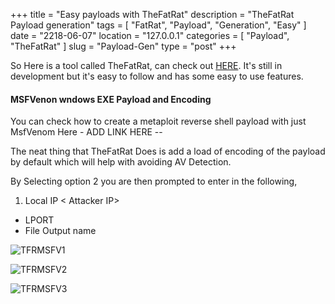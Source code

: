 +++
title = "Easy payloads with TheFatRat"
description = "TheFatRat Payload generation"
tags = [ "FatRat", "Payload", "Generation", "Easy" ]
date = "2218-06-07"
location = "127.0.0.1"
categories = [
  "Payload",
  "TheFatRat"
]
slug = "Payload-Gen"
type = "post"
+++

So Here is a tool called TheFatRat, can check out [HERE](https://github.com/Screetsec/TheFatRat "TheFatRat GitHub Link"). 
It's still in development but it's easy to follow and has some easy to use features.


#### MSFVenon wndows EXE Payload and Encoding ####


You can check how to create a metaploit reverse shell payload  with just MsfVenom Here   - ADD LINK HERE --

The neat thing that TheFatRat Does is add a load of encoding of the payload by default which will help with avoiding AV Detection.


By Selecting option 2 you are then prompted to enter in the following,

1. Local IP < Attacker IP> 
+ LPORT <Port to connect back on>
+ File Output name <EXE Name>

![TFRMSFV1](/img/TheFatRat/msfv/TFRMSFV1.png)


![TFRMSFV2](/img/TheFatRat/msfv/TFRMSFV2.png)


![TFRMSFV3](/img/TheFatRat/msfv/TFRMSFV3.png)



